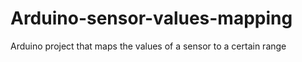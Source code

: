 # Arduino-sensor-values-mapping
Arduino project that maps the values of a sensor to a certain range
